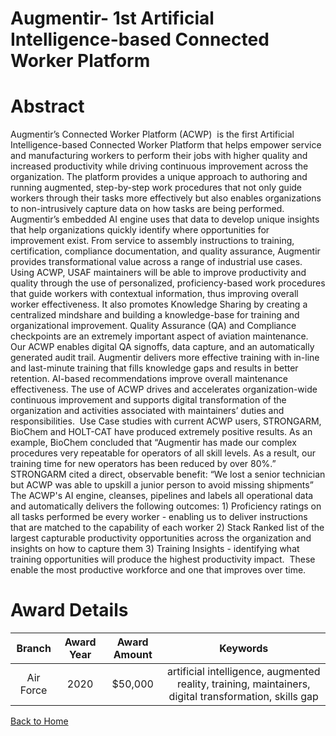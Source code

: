 
Augmentir- 1st Artificial Intelligence-based Connected Worker Platform
======================================================================

# Abstract


Augmentir’s Connected Worker Platform (ACWP)  is the first Artificial Intelligence-based Connected Worker Platform that helps empower service and manufacturing workers to perform their jobs with higher quality and increased productivity while driving continuous improvement across the organization. The platform provides a unique approach to authoring and running augmented, step-by-step work procedures that not only guide workers through their tasks more effectively but also enables organizations to non-intrusively capture data on how tasks are being performed. Augmentir’s embedded AI engine uses that data to develop unique insights that help organizations quickly identify where opportunities for improvement exist. From service to assembly instructions to training, certification, compliance documentation, and quality assurance, Augmentir provides transformational value across a range of industrial use cases.  Using ACWP, USAF maintainers will be able to improve productivity and quality through the use of personalized, proficiency-based work procedures that guide workers with contextual information, thus improving overall worker effectiveness. It also promotes Knowledge Sharing by creating a centralized mindshare and building a knowledge-base for training and organizational improvement. Quality Assurance (QA) and Compliance checkpoints are an extremely important aspect of aviation maintenance. Our ACWP enables digital QA signoffs, data capture, and an automatically generated audit trail. Augmentir delivers more effective training with in-line and last-minute training that fills knowledge gaps and results in better retention. AI-based recommendations improve overall maintenance effectiveness. The use of ACWP drives and accelerates organization-wide continuous improvement and supports digital transformation of the organization and activities associated with maintainers’ duties and responsibilities.  Use Case studies with current ACWP users, STRONGARM, BioChem and HOLT-CAT have produced extremely positive results. As an example, BioChem concluded that “Augmentir has made our complex procedures very repeatable for operators of all skill levels. As a result, our training time for new operators has been reduced by over 80%.” STRONGARM cited a direct, observable benefit: “We lost a senior technician but ACWP was able to upskill a junior person to avoid missing shipments”  The ACWP's AI engine, cleanses, pipelines and labels all operational data and automatically delivers the following outcomes: 1) Proficiency ratings on all tasks performed be every worker - enabling us to deliver instructions that are matched to the capability of each worker 2) Stack Ranked list of the largest capturable productivity opportunities across the organization and insights on how to capture them 3) Training Insights - identifying what training opportunities will produce the highest productivity impact.  These enable the most productive workforce and one that improves over time.  

# Award Details

|Branch|Award Year|Award Amount|Keywords|
| :---: | :---: | :---: | :---: |
|Air Force|2020|$50,000|artificial intelligence, augmented reality, training, maintainers, digital transformation, skills gap|
  
  


[Back to Home](https://github.com/chrischow/dod_sbir_awards/DJ/#1715)